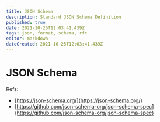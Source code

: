 ```yaml
---
title: JSON Schema
description: Standard JSON Schema Definition
published: true
date: 2021-10-25T12:03:41.439Z
tags: json, format, schema, rfc
editor: markdown
dateCreated: 2021-10-25T12:03:41.439Z
---
```


# JSON Schema

Refs:
- [https://json-schema.org/](https://json-schema.org/)
- [https://github.com/json-schema-org/json-schema-spec](https://github.com/json-schema-org/json-schema-spec)
